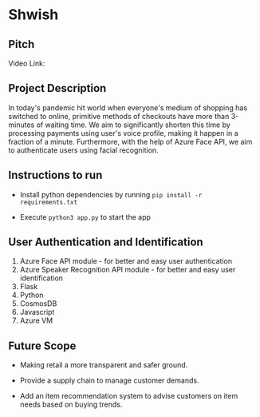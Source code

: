 Shwish
===

## Pitch

Video Link: 

## Project Description

In today's pandemic hit world when everyone's medium of shopping has switched to online, primitive methods of checkouts have more than 3-minutes of waiting time.
We aim to significantly shorten this time by processing payments using user's voice profile, making it happen in a fraction of a minute. Furthermore, with the help of Azure Face API, we aim to authenticate users using facial recognition.


## Instructions to run

* Install python dependencies by running ```pip install -r requirements.txt```

* Execute ```python3 app.py``` to start the app


## User Authentication and Identification

1. Azure Face API module - for better and easy user authentication
2. Azure Speaker Recognition API module - for better and easy user identification
3. Flask
4. Python
5. CosmosDB
6. Javascript
7. Azure VM

## Future Scope

* Making retail a more transparent and safer ground.

* Provide a supply chain to manage customer demands.

* Add an item recommendation system to advise customers on item needs based on buying trends.
